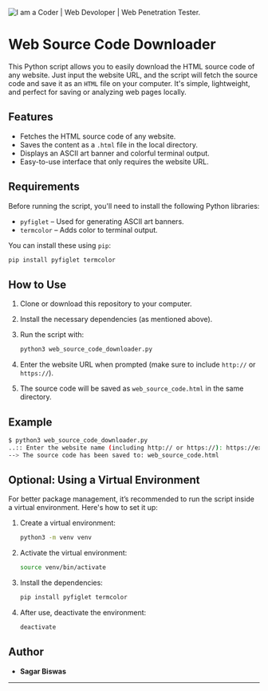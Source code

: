 ![I am a Coder | Web Devoloper | Web Penetration Tester. ]([https://scontent.fdac138-1.fna.fbcdn.net/v/t39.30808-6/471196948_581277394508345_1068491655999856687_n.jpg?_nc_cat=110&ccb=1-7&_nc_sid=cc71e4&_nc_eui2=AeHZ4ksf_IPOhLH3TEgzPcUe7K2RK83azQTsrZErzdrNBOPx0JJlD7r26-6RQOCfrTMOSQMy1TdBTTkY522XPM4Y&_nc_ohc=PUcdaJUHzOoQ7kNvgHSDs97&_nc_zt=23&_nc_ht=scontent.fdac138-1.fna&_nc_gid=AnQ0Pl1JI2FUThknlXiUPn7&oh=00_AYAZbBfDXe36-n1_A3WTORsW3Q1d96zECPiSEUkrSMQU4Q&oe=676CFB3D](https://www.facebook.com/photo/?fbid=122132259038552158&set=a.122095037252552158&__cft__[0]=AZVoZK9m6COGLegTuFNnSCUzyDvNTr9aAv3c6JjCuoMDnX0E3mAsEQ4Y6Pyk5QRb6sYdtKvlXdQFXNCkZ08nyny1XS307-4FKW9wpivfkkokjg&__tn__=EH-R))

# Web Source Code Downloader

This Python script allows you to easily download the HTML source code of any website. Just input the website URL, and the script will fetch the source code and save it as an `HTML` file on your computer. It's simple, lightweight, and perfect for saving or analyzing web pages locally.

## Features

- Fetches the HTML source code of any website.
- Saves the content as a `.html` file in the local directory.
- Displays an ASCII art banner and colorful terminal output.
- Easy-to-use interface that only requires the website URL.

## Requirements

Before running the script, you'll need to install the following Python libraries:

- `pyfiglet` – Used for generating ASCII art banners.
- `termcolor` – Adds color to terminal output.

You can install these using `pip`:

```bash
pip install pyfiglet termcolor
```

## How to Use

1. Clone or download this repository to your computer.
2. Install the necessary dependencies (as mentioned above).
3. Run the script with:

   ```bash
   python3 web_source_code_downloader.py
   ```

4. Enter the website URL when prompted (make sure to include `http://` or `https://`).
5. The source code will be saved as `web_source_code.html` in the same directory.

## Example

```bash
$ python3 web_source_code_downloader.py
..:: Enter the website name (including http:// or https://): https://example.com
--> The source code has been saved to: web_source_code.html
```

## Optional: Using a Virtual Environment

For better package management, it’s recommended to run the script inside a virtual environment. Here's how to set it up:

1. Create a virtual environment:

   ```bash
   python3 -m venv venv
   ```

2. Activate the virtual environment:

   ```bash
   source venv/bin/activate
   ```

3. Install the dependencies:

   ```bash
   pip install pyfiglet termcolor
   ```

4. After use, deactivate the environment:

   ```bash
   deactivate
   ```

## Author

- **Sagar Biswas**

---
